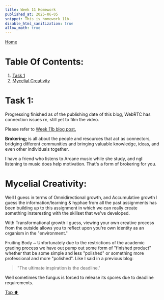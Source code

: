 ```yaml
---
title: Week 11 Homework
published_at: 2025-06-05
snippet: This is homework 11b.
disable_html_sanitization: true
allow_math: true
---
```


[Home](https://cclanchublo6.deno.dev/)

# Table Of Contents:

1. [Task 1](#task-1)
2. [Mycelial Creativity](#mycelial-creativity)

# Task 1:

Progressing finished as of the publishing date of this blog, WebRTC has connection issues rn, still yet to film the video.

Please refer to [Week 11b blog post.](https://cclanchublo6.deno.dev/13th-blog-post#legally-obligated-community-of-practise)

**Brokering;** is all about the people and resources that act as connectors, bridging different communities and bringing valuable knowledge, ideas, and even other individuals together.

I have a friend who listens to Arcane music while she study, and ngl listening to music does help motivation. That's a form of brokering for you.

# Mycelial Creativity:

Well I guess in terms of Omnidirectional growth, and Accumulative growth I guess the information/learning & hyphae from all the past assignments has been building up to this assignment in which we can really create something insteresting with the skillset that we've developed.

With Transformational growth I guess, viewing your own creative process from the outside allows you to reflect upon you're own identity as an organism in the "environment."

Fruiting Body ~ Unfortunately due to the restrictions of the academic grading process we have out pump out some form of "finished product" whether that be some simple and less "polished" or something more professional and more "polished". Like I said in a previous blog:

> "The ultimate inspiration is the deadline."

Well sometimes the fungus is forced to release its spores due to deadline requirements.

[Top ⬆︎](#)
